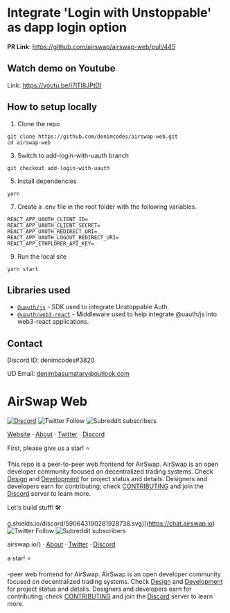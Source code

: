 # Integrate 'Login with Unstoppable' as dapp login option

**PR Link**: https://github.com/airswap/airswap-web/pull/445

## Watch demo on Youtube

Link: https://youtu.be/I7lTl8JPtDI

## How to setup locally

1. Clone the repo

```
git clone https://github.com/denimcodes/airswap-web.git
cd airswap-web
```

3. Switch to add-login-with-uauth branch

```
git checkout add-login-with-uauth
```

5. Install dependencies

```
yarn
```

7. Create a .env file in the root folder with the following variables.

```
REACT_APP_UAUTH_CLIENT_ID=
REACT_APP_UAUTH_CLIENT_SECRET=
REACT_APP_UAUTH_REDIRECT_URI=
REACT_APP_UAUTH_LOGOUT_REDIRECT_URI=
REACT_APP_ETHPLORER_API_KEY=
```

9. Run the local site

```
yarn start
```

## Libraries used

- [`@uauth/js`](https://github.com/unstoppabledomains/uauth/tree/main/packages/js) - SDK used to integrate Unstoppable Auth.
- [`@uauth/web3-react`](https://github.com/unstoppabledomains/uauth/tree/main/packages/web3-react) - Middleware used to help integrate @uauth/js into web3-react applications.

## Contact

Discord ID: denimcodes#3820

UD Email: denimbasumatary@outlook.com

# AirSwap Web

[![Discord](https://img.shields.io/discord/590643190281928738.svg)](https://chat.airswap.io) ![Twitter Follow](https://img.shields.io/twitter/follow/airswap?style=social) ![Subreddit subscribers](https://img.shields.io/reddit/subreddit-subscribers/AirSwap?style=social)

[Website](https://www.airswap.io/) · [About](https://about.airswap.io/) · [Twitter](https://twitter.com/airswap) · [Discord](https://chat.airswap.io/)

First, please give us a star! ⭐️

This repo is a peer-to-peer web frontend for AirSwap. AirSwap is an open developer community focused on decentralized trading systems. Check [Design](https://github.com/airswap/airswap-web/projects/2) and [Development](https://github.com/airswap/airswap-web/projects/1) for project status and details. Designers and developers earn for contributing; check [CONTRIBUTING](CONTRIBUTING.md) and join the [Discord](https://chat.airswap.io/) server to learn more.

Let's build stuff! 🛠️

g.shields.io/discord/590643190281928738.svg)](https://chat.airswap.io) ![Twitter Follow](https://img.shields.io/twitter/follow/airswap?style=social) ![Subreddit subscribers](https://img.shields.io/reddit/subreddit-subscribers/AirSwap?style=social)

airswap.io/) · [About](https://about.airswap.io/) · [Twitter](https://twitter.com/airswap) · [Discord](https://chat.airswap.io/)

a star! ⭐️

-peer web frontend for AirSwap. AirSwap is an open developer community focused on decentralized trading systems. Check [Design](https://github.com/airswap/airswap-web/projects/2) and [Development](https://github.com/airswap/airswap-web/projects/1) for project status and details. Designers and developers earn for contributing; check [CONTRIBUTING](CONTRIBUTING.md) and join the [Discord](https://chat.airswap.io/) server to learn more.
